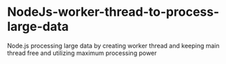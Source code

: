 # NodeJs-worker-thread-to-process-large-data
Node.js processing large data by creating worker thread and keeping main thread free and utilizing maximum processing power 
